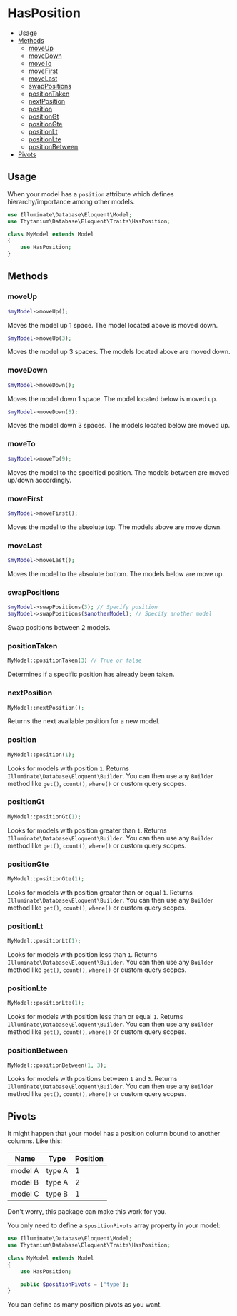 # HasPosition

- [Usage](#Usage)
- [Methods](#Methods)
    - [moveUp](#moveUp)
    - [moveDown](#moveDown)
    - [moveTo](#moveTo)
    - [moveFirst](#moveFirst)
    - [moveLast](#moveLast)
    - [swapPositions](#swapPositions)
    - [positionTaken](#positionTaken)
    - [nextPosition](#nextPosition)
    - [position](#position)
    - [positionGt](#positionGt)
    - [positionGte](#positionGte)
    - [positionLt](#positionLt)
    - [positionLte](#positionLte)
    - [positionBetween](#positionBetween)
- [Pivots](#Pivots)

## Usage

When your model has a `position` attribute which defines hierarchy/importance among other models.

```php
use Illuminate\Database\Eloquent\Model;
use Thytanium\Database\Eloquent\Traits\HasPosition;

class MyModel extends Model
{
    use HasPosition;
}
```

## Methods

### moveUp

```php
$myModel->moveUp();
```
Moves the model up 1 space. The model located above is moved down.

```php
$myModel->moveUp(3);
```
Moves the model up 3 spaces. The models located above are moved down.

### moveDown

```php
$myModel->moveDown();
```
Moves the model down 1 space. The model located below is moved up.

```php
$myModel->moveDown(3);
```
Moves the model down 3 spaces. The models located below are moved up.

### moveTo

```php
$myModel->moveTo(9);
```
Moves the model to the specified position. The models between are moved up/down accordingly.

### moveFirst
```php
$myModel->moveFirst();
```
Moves the model to the absolute top. The models above are move down.

### moveLast
```php
$myModel->moveLast();
```
Moves the model to the absolute bottom. The models below are move up.

### swapPositions
```php
$myModel->swapPositions(3); // Specify position
$myModel->swapPositions($anotherModel); // Specify another model
```
Swap positions between 2 models.

### positionTaken

```php
MyModel::positionTaken(3) // True or false
```
Determines if a specific position has already been taken.

### nextPosition

```php
MyModel::nextPosition();
```
Returns the next available position for a new model.

### position

```php
MyModel::position(1);
```

Looks for models with position `1`.
Returns `Illuminate\Database\Eloquent\Builder`.
You can then use any `Builder` method like `get()`, `count()`, `where()` or custom query scopes.

### positionGt

```php
MyModel::positionGt(1);
```

Looks for models with position greater than `1`.
Returns `Illuminate\Database\Eloquent\Builder`.
You can then use any `Builder` method like `get()`, `count()`, `where()` or custom query scopes.

### positionGte

```php
MyModel::positionGte(1);
```

Looks for models with position greater than or equal `1`.
Returns `Illuminate\Database\Eloquent\Builder`.
You can then use any `Builder` method like `get()`, `count()`, `where()` or custom query scopes.

### positionLt

```php
MyModel::positionLt(1);
```

Looks for models with position less than `1`.
Returns `Illuminate\Database\Eloquent\Builder`.
You can then use any `Builder` method like `get()`, `count()`, `where()` or custom query scopes.

### positionLte

```php
MyModel::positionLte(1);
```

Looks for models with position less than or equal `1`.
Returns `Illuminate\Database\Eloquent\Builder`.
You can then use any `Builder` method like `get()`, `count()`, `where()` or custom query scopes.

### positionBetween

```php
MyModel::positionBetween(1, 3);
```

Looks for models with positions between `1` and `3`.
Returns `Illuminate\Database\Eloquent\Builder`.
You can then use any `Builder` method like `get()`, `count()`, `where()` or custom query scopes.

## Pivots

It might happen that your model has a position column bound to another columns. Like this:

Name | Type | Position
--- | --- | ---
model A | type A | 1
model B | type A | 2
model C | type B | 1

Don't worry, this package can make this work for you.

You only need to define a `$positionPivots` array property in your model:

```php
use Illuminate\Database\Eloquent\Model;
use Thytanium\Database\Eloquent\Traits\HasPosition;

class MyModel extends Model
{
    use HasPosition;

    public $positionPivots = ['type'];
}
```

You can define as many position pivots as you want.
